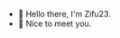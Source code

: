 - 👋 Hello there, I'm Zifu23.
- 👀 Nice to meet you.

<!---
zifu23/zifu23 is a ✨ special ✨ repository because its `README.md` (this file) appears on your GitHub profile.
You can click the Preview link to take a look at your changes.
--->
